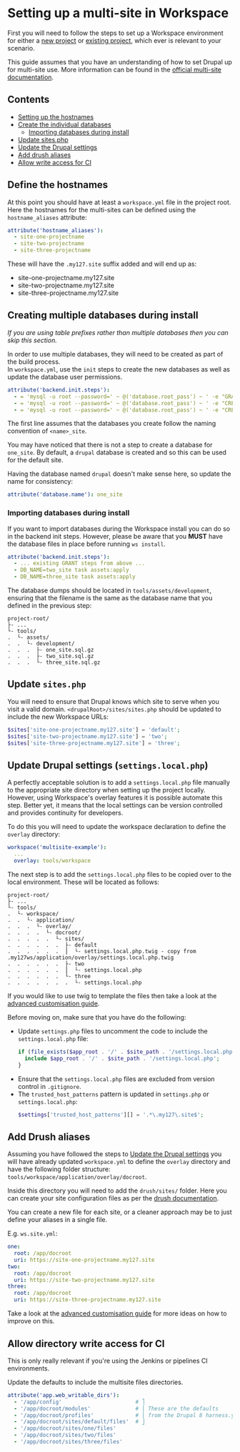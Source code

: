# Setting up a multi-site in Workspace

First you will need to follow the steps to set up a Workspace environment for either a [new project] or [existing project], which ever is relevant to your scenario.

This guide assumes that you have an understanding of how to set Drupal up for multi-site use. More information can be found in the [official multi-site documentation](https://www.drupal.org/docs/8/multisite).

## Contents
* [Setting up the hostnames](#define-the-hostnames)
* [Create the individual databases](#creating-multiple-databases-during-install)
  * [Importing databases during install](#importing-databases-during-install)
* [Update sites.php](#update-sitesphp)
* [Update the Drupal settings]
* [Add drush aliases](#add-drush-aliases)
* [Allow write access for CI](#allow-directory-write-access-for-ci)


## Define the hostnames
At this point you should have at least a `workspace.yml` file in the project root.  
Here the hostnames for the multi-sites can be defined using the `hostname_aliases` attribute:
```yaml
attribute('hostname_aliases'):
  - site-one-projectname
  - site-two-projectname
  - site-three-projectname
```

These will have the `.my127.site` suffix added and will end up as:
* site-one-projectname.my127.site
* site-two-projectname.my127.site
* site-three-projectname.my127.site


## Creating multiple databases during install
_If you are using table prefixes rather than multiple databases then you can skip this section._

In order to use multiple databases, they will need to be created as part of the build process.  
In `workspace.yml`, use the `init` steps to create the new databases as well as update the database user permissions.  
```yaml
attribute('backend.init.steps'):
  - = 'mysql -u root --password=' ~ @('database.root_pass') ~ ' -e "GRANT ALL ON \\`%_site\\`.* TO \'' ~ @('database.user') ~ '\'@\'%\'"'
  - = 'mysql -u root --password=' ~ @('database.root_pass') ~ ' -e "CREATE DATABASE IF NOT EXISTS two_site"'
  - = 'mysql -u root --password=' ~ @('database.root_pass') ~ ' -e "CREATE DATABASE IF NOT EXISTS three_site"'
```
The first line assumes that the databases you create follow the naming convention of `<name>_site`.

You may have noticed that there is not a step to create a database for `one_site`. By default, a `drupal` database is created and so this can be used for the default site.  

Having the database named `drupal` doesn't make sense here, so update the name for consistency:
```yaml
attribute('database.name'): one_site
```


### Importing databases during install
If you want to import databases during the Workspace install you can do so in the backend init steps. However, please be aware that you **MUST** have the database files in place before running `ws install`.

```yaml
attribute('backend.init.steps'):
  - ... existing GRANT steps from above ...
  - DB_NAME=two_site task assets:apply
  - DB_NAME=three_site task assets:apply
```

The database dumps should be located in `tools/assets/development`, ensuring that the filename is the same as the database name that you defined in the previous step:
```
project-root/
├- ...
└- tools/
.  └- assets/
.  .  └- development/
.  .  .  ├- one_site.sql.gz   
.  .  .  ├- two_site.sql.gz
.  .  .  └- three_site.sql.gz
```

## Update `sites.php`
You will need to ensure that Drupal knows which site to serve when you visit a valid domain. `<drupalRoot>/sites/sites.php` should be updated to include the new Workspace URLs:
```php
$sites['site-one-projectname.my127.site'] = 'default';
$sites['site-two-projectname.my127.site'] = 'two';
$sites['site-three-projectname.my127.site'] = 'three';
```

## Update Drupal settings (`settings.local.php`)
A perfectly acceptable solution is to add a `settings.local.php` file manually to the appropriate site directory when setting up the project locally.  
However, using Workspace's overlay features it is possible automate this step. Better yet, it means that the local settings can be version controlled and provides continuity for developers.

To do this you will need to update the workspace declaration to define the `overlay` directory:
```yaml
workspace('multisite-example'):
  ...
  overlay: tools/workspace
```

The next step is to add the `settings.local.php` files to be copied over to the local environment. These will be located as follows:
```
project-root/
├- ...
└- tools/
.  └- workspace/
.  .  └- application/
.  .  .  └- overlay/
.  .  .  .  └- docroot/
.  .  .  .  .  └- sites/   
.  .  .  .  .  .  ├- default
.  .  .  .  .  .  ⎪  └- settings.local.php.twig - copy from .my127ws/application/overlay/settings.local.php.twig
.  .  .  .  .  .  ├- two
.  .  .  .  .  .  ⎪  └- settings.local.php
.  .  .  .  .  .  └- three
.  .  .  .  .  .  .  └- settings.local.php
```
If you would like to use twig to template the files then take a look at the [advanced customisation guide].

Before moving on, make sure that you have do the following:
* Update `settings.php` files to uncomment the code to include the `settings.local.php` file:
    ```php
    if (file_exists($app_root . '/' . $site_path . '/settings.local.php')) {
      include $app_root . '/' . $site_path . '/settings.local.php';
    }
    ```
* Ensure that the `settings.local.php` files are excluded from version control in `.gitignore`.
* The `trusted_host_patterns` pattern is updated in `settings.php` or `settings.local.php`:
    ```php
    $settings['trusted_host_patterns'][] = '.*\.my127\.site$';
    ```

## Add Drush aliases
Assuming you have followed the steps to [Update the Drupal settings] you will have already updated `workspace.yml` to define the `overlay` directory and have the following folder structure: `tools/workspace/application/overlay/docroot`.

Inside this directory you will need to add the `drush/sites/` folder. Here you can create your site configuration files as per the [drush documentation](https://docs.drush.org/en/master/usage/#site-aliases).

You can create a new file for each site, or a cleaner approach may be to just define your aliases in a single file.

E.g. `ws.site.yml`:
```yaml
one:
  root: /app/docroot
  uri: https://site-one-projectname.my127.site
two:
  root: /app/docroot
  uri: https://site-two-projectname.my127.site
three:
  root: /app/docroot
  uri: https://site-three-projectname.my127.site
```
Take a look at the [advanced customisation guide] for more ideas on how to improve on this.

## Allow directory write access for CI
This is only really relevant if you're using the Jenkins or pipelines CI environments.

Update the defaults to include the multisite files directories.
```yaml
attribute('app.web_writable_dirs'):
  - '/app/config'                       # ⎤
  - '/app/docroot/modules'              # ⎪ These are the defaults
  - '/app/docroot/profiles'             # ⎪ from the Drupal 8 harness.yml
  - '/app/docroot/sites/default/files'  # ⎦
  - '/app/docroot/sites/one/files'
  - '/app/docroot/sites/two/files'
  - '/app/docroot/sites/three/files'
```

[new project]: new-project.md
[existing project]: existing-project.md
[advanced customisation guide]: ../customise/advanced.md#use-twig-temples
[Update the Drupal settings]: #update-drupal-settings-settingslocalphp
